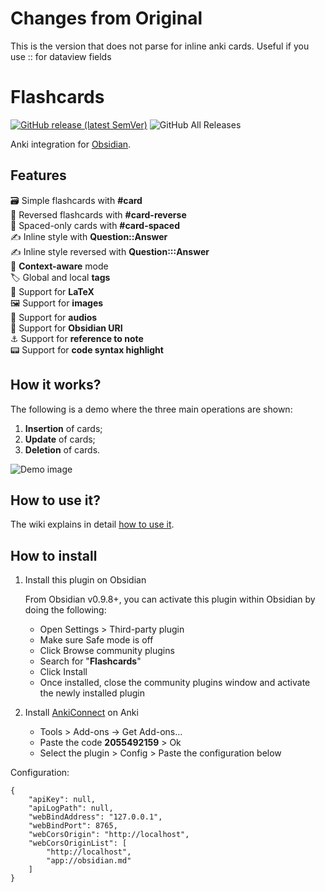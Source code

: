 # Changes from Original
This is the version that does not parse for inline anki cards. Useful if you use :: for dataview fields

# Flashcards

[![GitHub release (latest SemVer)](https://img.shields.io/github/v/release/reuseman/flashcards-obsidian?style=for-the-badge&sort=semver)](https://github.com/reuseman/flashcards-obsidian/releases/latest)
![GitHub All Releases](https://img.shields.io/github/downloads/reuseman/flashcards-obsidian/total?style=for-the-badge)

Anki integration for [Obsidian](https://obsidian.md/).

## Features

🗃️ Simple flashcards with **#card**  
🎴 Reversed flashcards with **#card-reverse**  
📅 Spaced-only cards with **#card-spaced**  
✍️ Inline style with **Question::Answer**  
✍️ Inline style reversed with **Question:::Answer**  
🧠 **Context-aware** mode  
🏷️ Global and local **tags**  
🔢 Support for **LaTeX**  
🖼️ Support for **images**  
🎤 Support for **audios**   
🔗 Support for **Obsidian URI**  
⚓ Support for **reference to note**  
📟 Support for **code syntax highlight**

## How it works?

The following is a demo where the three main operations are shown:

1. **Insertion** of cards;
2. **Update** of cards;
3. **Deletion** of cards.

![Demo image](docs/demo.gif)

## How to use it?

The wiki explains in detail [how to use it](https://github.com/reuseman/flashcards-obsidian/wiki).

## How to install

1. Install this plugin on Obsidian

   From Obsidian v0.9.8+, you can activate this plugin within Obsidian by doing the following:

   - Open Settings > Third-party plugin
   - Make sure Safe mode is off
   - Click Browse community plugins
   - Search for "**Flashcards**"
   - Click Install
   - Once installed, close the community plugins window and activate the newly installed plugin

2. Install [AnkiConnect](https://ankiweb.net/shared/info/2055492159) on Anki
   - Tools > Add-ons -> Get Add-ons...
   - Paste the code **2055492159** > Ok
   - Select the plugin > Config > Paste the configuration below

Configuration:

    {
        "apiKey": null,
        "apiLogPath": null,
        "webBindAddress": "127.0.0.1",
        "webBindPort": 8765,
        "webCorsOrigin": "http://localhost",
        "webCorsOriginList": [
            "http://localhost",
            "app://obsidian.md"
        ]
    }
